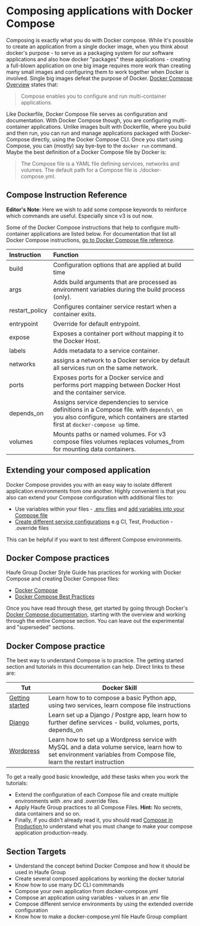 # Composing applications with Docker Compose

Composing is exactly what you do with Docker compose. While it's possible to create an application from a single docker image, when you think about docker's purpose - to serve as a packaging system for our software applications and also how docker "packages" these applications - creating a full-blown application on one big image requires more work than creating many small images and configuring them to work together when Docker is involved. Single big images defeat the purpose of Docker. [Docker Compose Overview](https://docs.docker.com/compose/overview/)    states that:

> Compose enables you to configure and run multi-container applications.

Like Dockerfile, Docker Compose file serves as configuration and documentation. With Docker Compose though, you are configuring multi-container applications. Unlike images built with Dockerfile, where you build and then run, you can run and manage applications packaged with Docker-Compose directly, using the Docker Compose CLI. Once you start using Compose, you can \(mostly\) say bye-bye to the `docker run` command. Maybe the best definition of a Docker Compose file by Docker is:

> The Compose file is a YAML file defining services, networks and volumes. The default path for a Compose file is ./docker-compose.yml.

## Compose Instruction Reference

**Editor's Note**: Here we wish to add some compose keywords to reinforce which commands are useful. Especially since v3 is out now.

Some of the Docker Compose instructions that help to configure multi-container applications are listed below. For documentation that list all Docker Compose instructions, [go to Docker Compose file reference](https://docs.docker.com/compose/compose-file/).

| Instruction | Function |
| :--- | :--- |
| build | Configuration options that are applied at build time |
| args | Adds build arguments that are processed as environment variables during the build process \(only\). |
| restart\_policy | Configures container service restart when a container exits. |
| entrypoint | Override for default entrypoint. |
| expose | Exposes a container port without mapping it to the Docker Host. |
| labels | Adds metadata to a service container. |
| networks | assigns a network to a Docker service by default all services run on the same network. |
| ports | Exposes ports for a Docker service and performs port mapping between Docker Host and the container service. |
| depends\_on | Assigns service dependencies to service definitions in a Compose file. with `depends\_on` you also configure, which containers are started first at `docker-compose up` time. |
| volumes | Mounts paths or named volumes. For v3 compose files volumes replaces volumes\_from for mounting data containers. |

## Extending your composed application

Docker Compose provides you with an easy way to isolate different application environments from one another. Highly convenient is that you also can extend your Compose configuration with additional files to:

* Use variables within your files - [.env files](https://docs.docker.com/compose/env-file/) and [add variables into your Compose file](https://docs.docker.com/compose/environment-variables/)
* [Create different service configurations](https://docs.docker.com/compose/extends/) e.g CI, Test, Production - .override files

This can be helpful if you want to test different Compose environments.

## Docker Compose practices

Haufe Group Docker Style Guide has practices for working with Docker Compose and creating Docker Compose files:

* [Docker Compose](https://github.com/Haufe-Lexware/docker-style-guide/blob/master/DockerCompose.md)
* [Docker Compose Best Practices](https://github.com/Haufe-Lexware/docker-style-guide/blob/master/BestPracticesCompose.md)

Once you have read through these, get started by going through Docker's [Docker Compose documentation](https://docs.docker.com/compose/overview/), starting with the overview and working through the entire Compose section. You can leave out the experimental and "superseded" sections.

## Docker Compose practice

The best way to understand Compose is to practice. The getting started section and  tutorials in this documentation can help. Direct links to these are:

| Tut | Docker Skill |
| --- | --- |
| [Getting started](https://docs.docker.com/compose/gettingstarted/) | Learn how to to compose a basic Python app, using two services, learn compose file instructions |
| [Django](https://docs.docker.com/compose/django/) | Learn set up a Django / Postgre app, learn how to further define services - build, volumes, ports, depends\_on |
| [Wordpress](https://docs.docker.com/compose/wordpress/) | Learn how to set up a Wordpress service with MySQL and a data volume service, learn how to set environment variables from Compose file, learn the restart instruction |

To get a really good basic knowledge, add these tasks when you work the tutorials:

* Extend the configuration of each Compose file and create multiple environments with .env and .override files.
* Apply Haufe Group practices to all Compose Files. **Hint:** No secrets, data containers and so on. 
* Finally, if you didn't already read it, you should read [Compose in Production ](https://docs.docker.com/compose/production/) to understand what you must change to make your compose application production-ready.

## Section Targets

* Understand the concept behind Docker Compose and how it should be used in Haufe Group
* Create several composed applications by working the docker tutorial
* Know how to use many DC CLI commmands
* Compose your own application from docker-compose.yml
* Compose an application using variables - values in an .env file
* Compose different service environments by using the extended override configuration
* Know how to make a docker-compose.yml file Haufe Group compliant 



